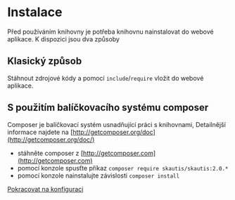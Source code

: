 # Instalace
Před používáním knihovny je potřeba knihovnu nainstalovat do webové aplikace. K dispozici jsou dva způsoby

## Klasický způsob
Stáhnout zdrojové kódy a pomocí ``include``/``require`` vložit do webové aplikace.

## S použitím balíčkovacího systému composer
Composer je balíčkovací systém usnadňující práci s knihovnami, Detailnější informace najdete na [http://getcomposer.org/doc](http://getcomposer.org/doc/)

* stáhněte composer z [http://getcomposer.com](http://getcomposer.com)
* pomocí konzole spusťte příkaz ``composer require skautis/skautis:2.0.*``
* pomocí konzole nainstalujte závislosti ``composer install``

[Pokracovat na konfiguraci](./konfigurace.md)
